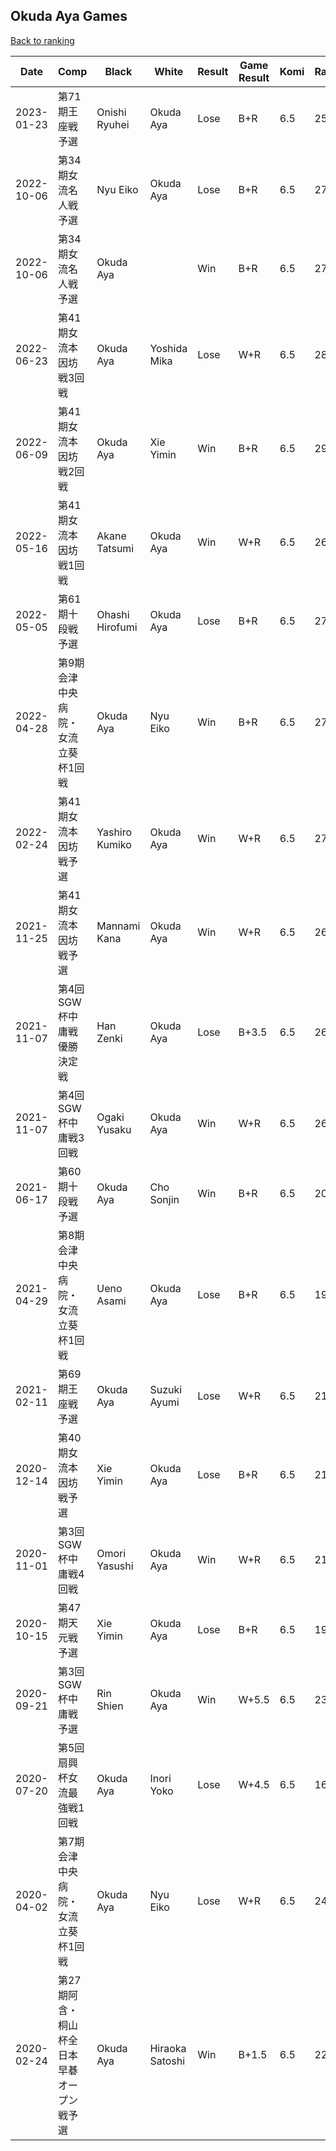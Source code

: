 ## Okuda Aya Games

[Back to ranking](../../index.md)




| **Date** | **Comp** | **Black** | **White** | **Result** | **Game Result** | **Komi** | **Rating** | **Diff** | 
| --- | --- | --- | --- | --- | --- | --- | --- | --- |
| 2023-01-23 | 第71期王座戦予選 | Onishi Ryuhei | Okuda Aya | Lose | B+R | 6.5 | 2547 | -181 | 
| 2022-10-06 | 第34期女流名人戦予選 | Nyu Eiko | Okuda Aya | Lose | B+R | 6.5 | 2728 | 0 | 
| 2022-10-06 | 第34期女流名人戦予選 | Okuda Aya |  | Win | B+R | 6.5 | 2728 | -150 | 
| 2022-06-23 | 第41期女流本因坊戦3回戦 | Okuda Aya | Yoshida Mika | Lose | W+R | 6.5 | 2878 | -38 | 
| 2022-06-09 | 第41期女流本因坊戦2回戦 | Okuda Aya | Xie Yimin | Win | B+R | 6.5 | 2916 | 250 | 
| 2022-05-16 | 第41期女流本因坊戦1回戦 | Akane Tatsumi | Okuda Aya | Win | W+R | 6.5 | 2666 | -47 | 
| 2022-05-05 | 第61期十段戦予選 | Ohashi Hirofumi | Okuda Aya | Lose | B+R | 6.5 | 2713 | 0 | 
| 2022-04-28 | 第9期会津中央病院・女流立葵杯1回戦 | Okuda Aya | Nyu Eiko | Win | B+R | 6.5 | 2713 | -78 | 
| 2022-02-24 | 第41期女流本因坊戦予選 | Yashiro Kumiko | Okuda Aya | Win | W+R | 6.5 | 2791 | 113 | 
| 2021-11-25 | 第41期女流本因坊戦予選 | Mannami Kana | Okuda Aya | Win | W+R | 6.5 | 2678 | 26 | 
| 2021-11-07 | 第4回SGW杯中庸戦優勝決定戦  | Han Zenki | Okuda Aya | Lose | B+3.5 | 6.5 | 2652 | 0 | 
| 2021-11-07 | 第4回SGW杯中庸戦3回戦  | Ogaki Yusaku | Okuda Aya | Win | W+R | 6.5 | 2652 | 598 | 
| 2021-06-17 | 第60期十段戦予選 | Okuda Aya | Cho Sonjin | Win | B+R | 6.5 | 2054 | 107 | 
| 2021-04-29 | 第8期会津中央病院・女流立葵杯1回戦 | Ueno Asami | Okuda Aya | Lose | B+R | 6.5 | 1947 | -243 | 
| 2021-02-11 | 第69期王座戦予選 | Okuda Aya | Suzuki Ayumi | Lose | W+R | 6.5 | 2190 | 0 | 
| 2020-12-14 | 第40期女流本因坊戦予選  | Xie Yimin | Okuda Aya | Lose | B+R | 6.5 | 2190 | 0 | 
| 2020-11-01 | 第3回SGW杯中庸戦4回戦 | Omori Yasushi | Okuda Aya | Win | W+R | 6.5 | 2190 | 275 | 
| 2020-10-15 | 第47期天元戦予選 | Xie Yimin | Okuda Aya | Lose | B+R | 6.5 | 1915 | -470 | 
| 2020-09-21 | 第3回SGW杯中庸戦予選 | Rin Shien | Okuda Aya | Win | W+5.5 | 6.5 | 2385 | 723 | 
| 2020-07-20 | 第5回扇興杯女流最強戦1回戦 | Okuda Aya | Inori Yoko | Lose | W+4.5 | 6.5 | 1662 | -813 | 
| 2020-04-02 | 第7期会津中央病院・女流立葵杯1回戦 | Okuda Aya | Nyu Eiko | Lose | W+R | 6.5 | 2475 | 263 | 
| 2020-02-24 | 第27期阿含・桐山杯全日本早碁オープン戦予選 | Okuda Aya | Hiraoka Satoshi | Win | B+1.5 | 6.5 | 2212 | missing |




